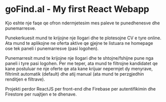 # goFind.al - My first React Webapp
Kjo eshte nje faqe qe ofron ndermjetesim mes paleve te punedhenesve dhe punemarresve. 

Punekerkuesit mund te krijojne nje llogari dhe te plotesojne CV e tyre online. Ata mund te aplikojne ne oferta aktive qe gjejne te listuara ne homepage ose tek paneli i punemarresve (pasi logohen).

Punemarresit mund te krijojne nje llogari dhe te shtojne/fshijne pune nga paneli i tyre pasi logohen. Per me teper, ata mund te filtrojne kandidatet qe kane postuluar ne nje oferte qe ata kane krijuar nepermjet dy menyrave, filtrimit automatik (default) dhe atij manual (ata mund te perzgjedhin renditjen e filtrave).

Projekti perdor ReactJS per front-end  dhe Firebase per autentifikimin dhe Firestore per ruajtjen e te dhenave.
